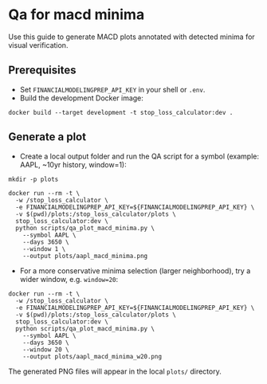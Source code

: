 # Qa for macd minima

Use this guide to generate MACD plots annotated with detected minima for visual verification.

## Prerequisites

- Set `FINANCIALMODELINGPREP_API_KEY` in your shell or `.env`.
- Build the development Docker image:
```shell
docker build --target development -t stop_loss_calculator:dev .
```

## Generate a plot

- Create a local output folder and run the QA script for a symbol (example: AAPL, ~10yr history, window=1):
```shell
mkdir -p plots

docker run --rm -t \
  -w /stop_loss_calculator \
  -e FINANCIALMODELINGPREP_API_KEY=${FINANCIALMODELINGPREP_API_KEY} \
  -v $(pwd)/plots:/stop_loss_calculator/plots \
  stop_loss_calculator:dev \
  python scripts/qa_plot_macd_minima.py \
    --symbol AAPL \
    --days 3650 \
    --window 1 \
    --output plots/aapl_macd_minima.png
```

- For a more conservative minima selection (larger neighborhood), try a wider window, e.g. `window=20`:
```shell
docker run --rm -t \
  -w /stop_loss_calculator \
  -e FINANCIALMODELINGPREP_API_KEY=${FINANCIALMODELINGPREP_API_KEY} \
  -v $(pwd)/plots:/stop_loss_calculator/plots \
  stop_loss_calculator:dev \
  python scripts/qa_plot_macd_minima.py \
    --symbol AAPL \
    --days 3650 \
    --window 20 \
    --output plots/aapl_macd_minima_w20.png
```

The generated PNG files will appear in the local `plots/` directory.
